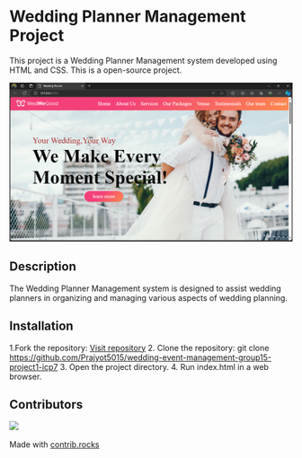 # Wedding Planner Management Project

This project is a Wedding Planner Management system developed using HTML and CSS.
This is a open-source project.

![Screenshot](./png/Screenshot.png)

## Description

The Wedding Planner Management system is designed to assist wedding planners in organizing and managing various aspects of wedding planning.

## Installation

1.Fork the repository: [Visit repository](https://github.com/Prajyot5015/wedding-event-management-group15-project1-icp7)
2. Clone the repository: git clone https://github.com/Prajyot5015/wedding-event-management-group15-project1-icp7
3. Open the project directory.
4. Run index.html in a web browser.

## Contributors

<a href="https://github.com/Prajyot5015/wedding-event-management-group15-project1-icp7/graphs/contributors">
  <img src="https://contrib.rocks/image?repo=Prajyot5015/wedding-event-management-group15-project1-icp7" />
</a>

Made with [contrib.rocks](https://contrib.rocks)